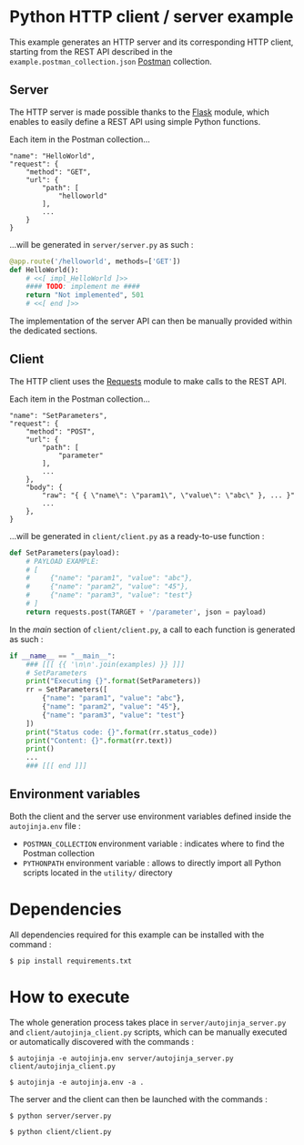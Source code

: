 # Python HTTP client / server example

This example generates an HTTP server and its corresponding HTTP client, starting from the REST API described in the `example.postman_collection.json` [Postman](https://www.postman.com/collection) collection.

## Server

The HTTP server is made possible thanks to the [Flask](https://github.com/pallets/flask) module, which enables to easily define a REST API using simple Python functions.

Each item in the Postman collection...

```json5
"name": "HelloWorld",
"request": {
    "method": "GET",
    "url": {
        "path": [
            "helloworld"
        ],
        ...
    }
}
```

...will be generated in `server/server.py` as such :

```python
@app.route('/helloworld', methods=['GET'])
def HelloWorld():
    # <<[ impl_HelloWorld ]>>
    #### TODO: implement me ####
    return "Not implemented", 501
    # <<[ end ]>>
```

The implementation of the server API can then be manually provided within the dedicated sections.

## Client

The HTTP client uses the [Requests](https://github.com/psf/requests) module to make calls to the REST API.

Each item in the Postman collection...

```json5
"name": "SetParameters",
"request": {
    "method": "POST",
    "url": {
        "path": [
            "parameter"
        ],
        ...
    },
    "body": {
        "raw": "{ { \"name\": \"param1\", \"value\": \"abc\" }, ... }"
        ...
    },
}
```

...will be generated in `client/client.py` as a ready-to-use function :

```python
def SetParameters(payload):
    # PAYLOAD EXAMPLE:
    # [
    #     {"name": "param1", "value": "abc"},
    #     {"name": "param2", "value": "45"},
    #     {"name": "param3", "value": "test"}
    # ]
    return requests.post(TARGET + '/parameter', json = payload)
```

In the _main_ section of `client/client.py`, a call to each function is generated as such :

```python
if __name__ == "__main__":
    ### [[[ {{ '\n\n'.join(examples) }} ]]]
    # SetParameters
    print("Executing {}".format(SetParameters))
    rr = SetParameters([
        {"name": "param1", "value": "abc"},
        {"name": "param2", "value": "45"},
        {"name": "param3", "value": "test"}
    ])
    print("Status code: {}".format(rr.status_code))
    print("Content: {}".format(rr.text))
    print()
    ...
    ### [[[ end ]]]
```

## Environment variables

Both the client and the server use environment variables defined inside the `autojinja.env` file :

- `POSTMAN_COLLECTION` environment variable : indicates where to find the Postman collection
- `PYTHONPATH` environment variable : allows to directly import all Python scripts located in the `utility/` directory

# Dependencies

All dependencies required for this example can be installed with the command :

```shell
$ pip install requirements.txt
```

# How to execute

The whole generation process takes place in `server/autojinja_server.py` and `client/autojinja_client.py` scripts, which can be manually executed or automatically discovered with the commands :

```shell
$ autojinja -e autojinja.env server/autojinja_server.py client/autojinja_client.py
```
```shell
$ autojinja -e autojinja.env -a .
```

The server and the client can then be launched with the commands :

```shell
$ python server/server.py
```
```shell
$ python client/client.py
```
